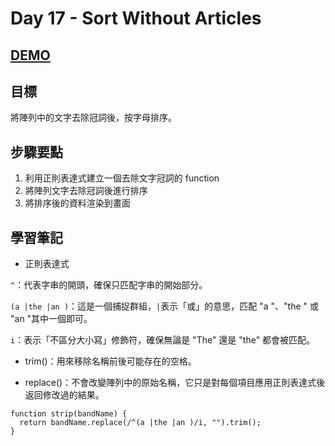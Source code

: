 # Day 17 - Sort Without Articles

## [DEMO](https://ayating.github.io/JavaScript30/17%20-%20Sort%20Without%20Articles/index-done.html)

## 目標

將陣列中的文字去除冠詞後，按字母排序。

## 步驟要點

1. 利用正則表達式建立一個去除文字冠詞的 function
2. 將陣列文字去除冠詞後進行排序
3. 將排序後的資料渲染到畫面

## 學習筆記

- 正則表達式

`^`：代表字串的開頭，確保只匹配字串的開始部分。

`(a |the |an )`：這是一個捕捉群組，`|`表示「或」的意思，匹配 "a "、"the " 或 "an "其中一個即可。

`i`：表示「不區分大小寫」修飾符，確保無論是 "The" 還是 "the" 都會被匹配。

- trim()：用來移除名稱前後可能存在的空格。

- replace()：不會改變陣列中的原始名稱，它只是對每個項目應用正則表達式後返回修改過的結果。

```
function strip(bandName) {
  return bandName.replace(/^(a |the |an )/i, "").trim();
}
```
